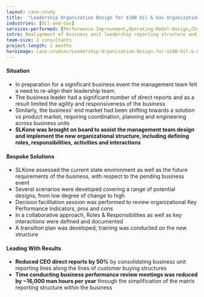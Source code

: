```yaml
---
layout: case-study
title:  "Leadership Organization Design for $10B Oil & Gas Organization"
industries: [Oil-and-Gas]
services-performed: [Performance-Improvement,Operating-Model-Design,Change-Management]
intro: Realignment of business unit leadership reporting structure and role clarification in preparation for a business event
team-size: 2 consultants
project-length: 2 months
heroimage: case-studies/Leadership-Organization-Design-for-$10B-Oil-&-Gas-Organization.jpg
---
```


#### Situation
- In preparation for a significant business event the management team felt a need to re-align their leadership team.​
- The business leader had a significant number of direct reports and as a result limited the agility and responsiveness of the business​
- Similarly, the business’ end market had been shifting towards a solution vs product market, requiring coordination, planning and engineering across business units​
- **SLKone was brought on board to assist the management team design and implement the new organizational structure, including defining roles, responsibilities, activities and interactions**

#### Bespoke Solutions
- SLKone assessed the current state environment as well as the future requirements of the business, with respect to the pending business event​
- Several scenarios were developed covering a range of potential designs, from low degree of change to high   ​
- Decision facilitation session was performed to review organizational Key Performance Indicators, pros and cons​
- In a collaborative approach, Roles & Responsibilities as well as key interactions were defined and documented​
- A transition plan was developed;  training was conducted on the new structure

#### Leading With Results
- **Reduced CEO direct reports by 50%**  by consolidating business unit reporting lines along the lines of customer buying structures ​
- **Time conducting business performance review meetings was reduced by ~16,000 man hours per year** through the simplification of the matrix reporting structure within the business
